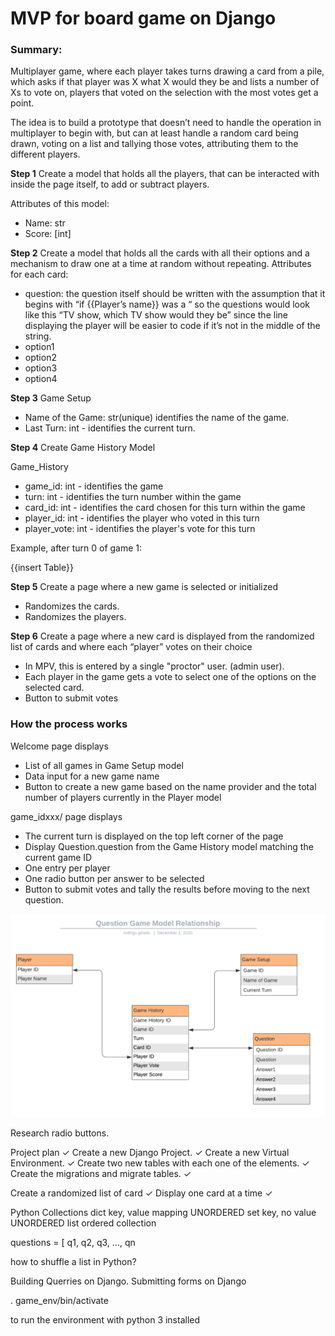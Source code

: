 <h1>MVP for board game on Django</h1>

<h3>Summary:</h3>
Multiplayer game, where each player takes turns drawing a card from a pile, which asks if that player was X what X would they be and lists a number of Xs to vote on, players that voted on the selection with the most votes get a point.

The idea is to build a prototype that doesn’t need to handle the operation in multiplayer to begin with, but can at least handle a random card being drawn, voting on a list and tallying those votes, attributing them to the different players.

**Step 1** Create a model that holds all the players, that can be interacted with inside the page itself, to add or subtract players.

Attributes of this model:
- Name: str
- Score: [int]


**Step 2** Create a model that holds all the cards with all their options and a mechanism to draw one at a time at random without repeating. Attributes for each card:
- question: the question itself should be written with the assumption that it begins with “if {{Player’s name}} was a “ so the questions would look like this “TV show, which TV show would they be” since the line displaying the player will be easier to code if it’s not in the middle of the string.
- option1
- option2
- option3
- option4

**Step 3** Game Setup
- Name of the Game: str(unique) identifies the name of the game.
- Last Turn: int - identifies the current turn.

**Step 4** Create Game History Model

Game_History
- game_id: int - identifies the game
- turn: int - identifies the turn number within the game 
- card_id: int - identifies the card chosen for this turn within the game
- player_id: int - identifies the player who voted in this turn
- player_vote: int - identifies the player's vote for this turn


Example, after turn 0 of game 1:

{{insert Table}}

**Step 5** Create a page where a new game is selected or initialized
- Randomizes the cards.
- Randomizes the players.

**Step 6** Create a page where a new card is displayed from the randomized list of cards and where each “player” votes on their choice
- In MPV, this is entered by a single "proctor" user. (admin user).
- Each player in the game gets a vote to select one of the options on the selected card.
- Button to submit votes


<h3>How the process works</h3>

Welcome page displays 
- List of all games in Game Setup model
- Data input for a new game name
- Button to create a new game based on the name provider and the total number of players currently in the Player model

game_idxxx/ page displays
- The current turn is displayed on the top left corner of the page
- Display Question.question from the Game History model matching the current game ID
- One entry per player
- One radio button per answer to be selected
- Button to submit votes and tally the results before moving to the next question.

![relationship model](./Relationship_Model.png)

Research radio buttons.

Project plan ✓
Create a new Django Project. ✓
Create a new Virtual Environment. ✓
Create two new tables with each one of the elements. ✓
Create the migrations and migrate tables. ✓


Create a randomized list of card ✓
Display one card at a time ✓




Python Collections
dict
key, value mapping
UNORDERED
set
key, no value
UNORDERED 
list 
ordered collection

questions = [ q1, q2, q3, …, qn

how to shuffle a list in Python? 


Building Querries on Django.
Submitting forms on Django

. game_env/bin/activate

to run the environment with python 3 installed
